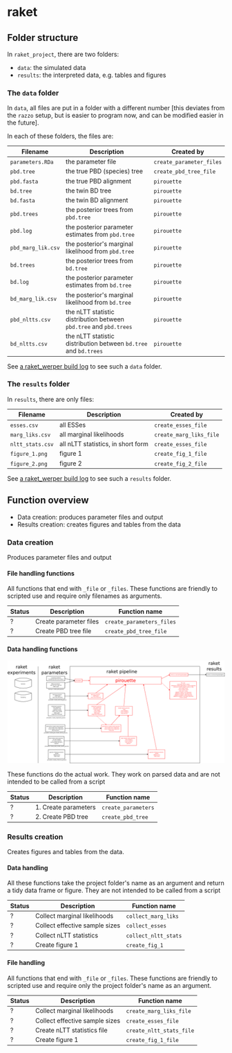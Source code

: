 # raket

## Folder structure

In `raket_project`, there are two folders:

 * `data`: the simulated data
 * `results`: the interpreted data, e.g. tables and figures

### The `data` folder

In `data`, all files are put in a folder with a different number
[this deviates from the `razzo` setup, but is easier to program now, 
and can be modified easier in the future].

In each of these folders, the files are:

Filename|Description|Created by
-------------|---------------------------------------|--------------------------
`parameters.RDa`|the parameter file|`create_parameter_files`
`pbd.tree`|the true PBD (species) tree|`create_pbd_tree_file`
`pbd.fasta`|the true PBD alignment|`pirouette`
`bd.tree`|the twin BD tree|`pirouette`
`bd.fasta`|the twin BD alignment|`pirouette`
`pbd.trees`|the posterior trees from `pbd.tree`|`pirouette`
`pbd.log`|the posterior parameter estimates from `pbd.tree`|`pirouette`
`pbd_marg_lik.csv`|the posterior's marginal likelihood from `pbd.tree`|`pirouette`
`bd.trees`|the posterior trees from `bd.tree`|`pirouette`
`bd.log`|the posterior parameter estimates from `bd.tree`|`pirouette`
`bd_marg_lik.csv`|the posterior's marginal likelihood from `bd.tree`|`pirouette`
`pbd_nltts.csv`|the nLTT statistic distribution between `pbd.tree` and `pbd.trees`|`pirouette`
`bd_nltts.csv`|the nLTT statistic distribution between `bd.tree` and `bd.trees`|`pirouette`

See [a raket_werper build log](https://travis-ci.org/richelbilderbeek/raket_project)
to see such a `data` folder.

### The `results` folder

In `results`, there are only files:

Filename|Description|Created by
-------------|---------------------------------------|--------------------------
`esses.csv`|all ESSes|`create_esses_file`
`marg_liks.csv`|all marginal likelihoods|`create_marg_liks_file`
`nltt_stats.csv`|all nLTT statistics, in short form|`create_esses_file`
`figure_1.png`|figure 1|`create_fig_1_file`
`figure_2.png`|figure 2|`create_fig_2_file`

See [a raket_werper build log](https://travis-ci.org/richelbilderbeek/raket_werper)
to see such a `results` folder.

## Function overview

 * Data creation: produces parameter files and output
 * Results creation: creates figures and tables from the data

### Data creation

Produces parameter files and output

#### File handling functions

All functions that end with `_file` or `_files`.
These functions are friendly to scripted use and
require only filenames as arguments.

Status|Description|Function name
---|---|---
?|Create parameter files|`create_parameters_files`
?|Create PBD tree file|`create_pbd_tree_file`

#### Data handling functions

![Overview of the data handling functions](overview.png)

These functions do the actual work. 
They work on parsed data and are not intended to be called from a script

Status|Description|Function name
---|---|---
?|1. Create parameters|`create_parameters`
?|2. Create PBD tree|`create_pbd_tree`

### Results creation

Creates figures and tables from the data.

#### Data handling

All these functions take the project folder's name as an argument
and return a tidy data frame or figure.
They are not intended to be called from a script

Status|Description|Function name
---|---|---
?|Collect marginal likelihoods|`collect_marg_liks`
?|Collect effective sample sizes|`collect_esses`
?|Collect nLTT statistics|`collect_nltt_stats`
?|Create figure 1|`create_fig_1`

#### File handling

All functions that end with `_file` or `_files`.
These functions are friendly to scripted use and
require only the project folder's name as an argument.

Status|Description|Function name
---|---|---
?|Collect marginal likelihoods|`create_marg_liks_file`
?|Collect effective sample sizes|`create_esses_file`
?|Create nLTT statistics file|`create_nltt_stats_file`
?|Create figure 1|`create_fig_1_file`
